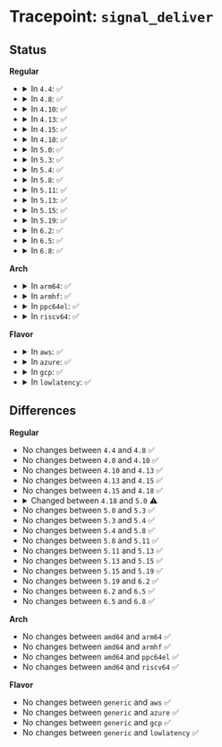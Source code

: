 # Tracepoint: <code>signal_deliver</code>

## Status
<b>Regular</b>
<ul>
<li>
<details>
<summary>In <code>4.4</code>: ✅</summary>

Event:

```c
struct trace_event_raw_signal_deliver {
    struct trace_entry ent;
    int sig;
    int errno;
    int code;
    long unsigned int sa_handler;
    long unsigned int sa_flags;
    char __data[0];
};
```
Function:

```c
void trace_event_raw_event_signal_deliver(void *__data, int sig, struct siginfo *info, struct k_sigaction *ka);
```
</details>
</li>
<li>
<details>
<summary>In <code>4.8</code>: ✅</summary>

Event:

```c
struct trace_event_raw_signal_deliver {
    struct trace_entry ent;
    int sig;
    int errno;
    int code;
    long unsigned int sa_handler;
    long unsigned int sa_flags;
    char __data[0];
};
```
Function:

```c
void trace_event_raw_event_signal_deliver(void *__data, int sig, struct siginfo *info, struct k_sigaction *ka);
```
</details>
</li>
<li>
<details>
<summary>In <code>4.10</code>: ✅</summary>

Event:

```c
struct trace_event_raw_signal_deliver {
    struct trace_entry ent;
    int sig;
    int errno;
    int code;
    long unsigned int sa_handler;
    long unsigned int sa_flags;
    char __data[0];
};
```
Function:

```c
void trace_event_raw_event_signal_deliver(void *__data, int sig, struct siginfo *info, struct k_sigaction *ka);
```
</details>
</li>
<li>
<details>
<summary>In <code>4.13</code>: ✅</summary>

Event:

```c
struct trace_event_raw_signal_deliver {
    struct trace_entry ent;
    int sig;
    int errno;
    int code;
    long unsigned int sa_handler;
    long unsigned int sa_flags;
    char __data[0];
};
```
Function:

```c
void trace_event_raw_event_signal_deliver(void *__data, int sig, struct siginfo *info, struct k_sigaction *ka);
```
</details>
</li>
<li>
<details>
<summary>In <code>4.15</code>: ✅</summary>

Event:

```c
struct trace_event_raw_signal_deliver {
    struct trace_entry ent;
    int sig;
    int errno;
    int code;
    long unsigned int sa_handler;
    long unsigned int sa_flags;
    char __data[0];
};
```
Function:

```c
void trace_event_raw_event_signal_deliver(void *__data, int sig, struct siginfo *info, struct k_sigaction *ka);
```
</details>
</li>
<li>
<details>
<summary>In <code>4.18</code>: ✅</summary>

Event:

```c
struct trace_event_raw_signal_deliver {
    struct trace_entry ent;
    int sig;
    int errno;
    int code;
    long unsigned int sa_handler;
    long unsigned int sa_flags;
    char __data[0];
};
```
Function:

```c
void trace_event_raw_event_signal_deliver(void *__data, int sig, struct siginfo *info, struct k_sigaction *ka);
```
</details>
</li>
<li>
<details>
<summary>In <code>5.0</code>: ✅</summary>

Event:

```c
struct trace_event_raw_signal_deliver {
    struct trace_entry ent;
    int sig;
    int errno;
    int code;
    long unsigned int sa_handler;
    long unsigned int sa_flags;
    char __data[0];
};
```
Function:

```c
void trace_event_raw_event_signal_deliver(void *__data, int sig, struct kernel_siginfo *info, struct k_sigaction *ka);
```
</details>
</li>
<li>
<details>
<summary>In <code>5.3</code>: ✅</summary>

Event:

```c
struct trace_event_raw_signal_deliver {
    struct trace_entry ent;
    int sig;
    int errno;
    int code;
    long unsigned int sa_handler;
    long unsigned int sa_flags;
    char __data[0];
};
```
Function:

```c
void trace_event_raw_event_signal_deliver(void *__data, int sig, struct kernel_siginfo *info, struct k_sigaction *ka);
```
</details>
</li>
<li>
<details>
<summary>In <code>5.4</code>: ✅</summary>

Event:

```c
struct trace_event_raw_signal_deliver {
    struct trace_entry ent;
    int sig;
    int errno;
    int code;
    long unsigned int sa_handler;
    long unsigned int sa_flags;
    char __data[0];
};
```
Function:

```c
void trace_event_raw_event_signal_deliver(void *__data, int sig, struct kernel_siginfo *info, struct k_sigaction *ka);
```
</details>
</li>
<li>
<details>
<summary>In <code>5.8</code>: ✅</summary>

Event:

```c
struct trace_event_raw_signal_deliver {
    struct trace_entry ent;
    int sig;
    int errno;
    int code;
    long unsigned int sa_handler;
    long unsigned int sa_flags;
    char __data[0];
};
```
Function:

```c
void trace_event_raw_event_signal_deliver(void *__data, int sig, struct kernel_siginfo *info, struct k_sigaction *ka);
```
</details>
</li>
<li>
<details>
<summary>In <code>5.11</code>: ✅</summary>

Event:

```c
struct trace_event_raw_signal_deliver {
    struct trace_entry ent;
    int sig;
    int errno;
    int code;
    long unsigned int sa_handler;
    long unsigned int sa_flags;
    char __data[0];
};
```
Function:

```c
void trace_event_raw_event_signal_deliver(void *__data, int sig, struct kernel_siginfo *info, struct k_sigaction *ka);
```
</details>
</li>
<li>
<details>
<summary>In <code>5.13</code>: ✅</summary>

Event:

```c
struct trace_event_raw_signal_deliver {
    struct trace_entry ent;
    int sig;
    int errno;
    int code;
    long unsigned int sa_handler;
    long unsigned int sa_flags;
    char __data[0];
};
```
Function:

```c
void trace_event_raw_event_signal_deliver(void *__data, int sig, struct kernel_siginfo *info, struct k_sigaction *ka);
```
</details>
</li>
<li>
<details>
<summary>In <code>5.15</code>: ✅</summary>

Event:

```c
struct trace_event_raw_signal_deliver {
    struct trace_entry ent;
    int sig;
    int errno;
    int code;
    long unsigned int sa_handler;
    long unsigned int sa_flags;
    char __data[0];
};
```
Function:

```c
void trace_event_raw_event_signal_deliver(void *__data, int sig, struct kernel_siginfo *info, struct k_sigaction *ka);
```
</details>
</li>
<li>
<details>
<summary>In <code>5.19</code>: ✅</summary>

Event:

```c
struct trace_event_raw_signal_deliver {
    struct trace_entry ent;
    int sig;
    int errno;
    int code;
    long unsigned int sa_handler;
    long unsigned int sa_flags;
    char __data[0];
};
```
Function:

```c
void trace_event_raw_event_signal_deliver(void *__data, int sig, struct kernel_siginfo *info, struct k_sigaction *ka);
```
</details>
</li>
<li>
<details>
<summary>In <code>6.2</code>: ✅</summary>

Event:

```c
struct trace_event_raw_signal_deliver {
    struct trace_entry ent;
    int sig;
    int errno;
    int code;
    long unsigned int sa_handler;
    long unsigned int sa_flags;
    char __data[0];
};
```
Function:

```c
void trace_event_raw_event_signal_deliver(void *__data, int sig, struct kernel_siginfo *info, struct k_sigaction *ka);
```
</details>
</li>
<li>
<details>
<summary>In <code>6.5</code>: ✅</summary>

Event:

```c
struct trace_event_raw_signal_deliver {
    struct trace_entry ent;
    int sig;
    int errno;
    int code;
    long unsigned int sa_handler;
    long unsigned int sa_flags;
    char __data[0];
};
```
Function:

```c
void trace_event_raw_event_signal_deliver(void *__data, int sig, struct kernel_siginfo *info, struct k_sigaction *ka);
```
</details>
</li>
<li>
<details>
<summary>In <code>6.8</code>: ✅</summary>

Event:

```c
struct trace_event_raw_signal_deliver {
    struct trace_entry ent;
    int sig;
    int errno;
    int code;
    long unsigned int sa_handler;
    long unsigned int sa_flags;
    char __data[0];
};
```
Function:

```c
void trace_event_raw_event_signal_deliver(void *__data, int sig, struct kernel_siginfo *info, struct k_sigaction *ka);
```
</details>
</li>
</ul>
<b>Arch</b>
<ul>
<li>
<details>
<summary>In <code>arm64</code>: ✅</summary>

Event:

```c
struct trace_event_raw_signal_deliver {
    struct trace_entry ent;
    int sig;
    int errno;
    int code;
    long unsigned int sa_handler;
    long unsigned int sa_flags;
    char __data[0];
};
```
Function:

```c
void trace_event_raw_event_signal_deliver(void *__data, int sig, struct kernel_siginfo *info, struct k_sigaction *ka);
```
</details>
</li>
<li>
<details>
<summary>In <code>armhf</code>: ✅</summary>

Event:

```c
struct trace_event_raw_signal_deliver {
    struct trace_entry ent;
    int sig;
    int errno;
    int code;
    long unsigned int sa_handler;
    long unsigned int sa_flags;
    char __data[0];
};
```
Function:

```c
void trace_event_raw_event_signal_deliver(void *__data, int sig, struct kernel_siginfo *info, struct k_sigaction *ka);
```
</details>
</li>
<li>
<details>
<summary>In <code>ppc64el</code>: ✅</summary>

Event:

```c
struct trace_event_raw_signal_deliver {
    struct trace_entry ent;
    int sig;
    int errno;
    int code;
    long unsigned int sa_handler;
    long unsigned int sa_flags;
    char __data[0];
};
```
Function:

```c
void trace_event_raw_event_signal_deliver(void *__data, int sig, struct kernel_siginfo *info, struct k_sigaction *ka);
```
</details>
</li>
<li>
<details>
<summary>In <code>riscv64</code>: ✅</summary>

Event:

```c
struct trace_event_raw_signal_deliver {
    struct trace_entry ent;
    int sig;
    int errno;
    int code;
    long unsigned int sa_handler;
    long unsigned int sa_flags;
    char __data[0];
};
```
Function:

```c
void trace_event_raw_event_signal_deliver(void *__data, int sig, struct kernel_siginfo *info, struct k_sigaction *ka);
```
</details>
</li>
</ul>
<b>Flavor</b>
<ul>
<li>
<details>
<summary>In <code>aws</code>: ✅</summary>

Event:

```c
struct trace_event_raw_signal_deliver {
    struct trace_entry ent;
    int sig;
    int errno;
    int code;
    long unsigned int sa_handler;
    long unsigned int sa_flags;
    char __data[0];
};
```
Function:

```c
void trace_event_raw_event_signal_deliver(void *__data, int sig, struct kernel_siginfo *info, struct k_sigaction *ka);
```
</details>
</li>
<li>
<details>
<summary>In <code>azure</code>: ✅</summary>

Event:

```c
struct trace_event_raw_signal_deliver {
    struct trace_entry ent;
    int sig;
    int errno;
    int code;
    long unsigned int sa_handler;
    long unsigned int sa_flags;
    char __data[0];
};
```
Function:

```c
void trace_event_raw_event_signal_deliver(void *__data, int sig, struct kernel_siginfo *info, struct k_sigaction *ka);
```
</details>
</li>
<li>
<details>
<summary>In <code>gcp</code>: ✅</summary>

Event:

```c
struct trace_event_raw_signal_deliver {
    struct trace_entry ent;
    int sig;
    int errno;
    int code;
    long unsigned int sa_handler;
    long unsigned int sa_flags;
    char __data[0];
};
```
Function:

```c
void trace_event_raw_event_signal_deliver(void *__data, int sig, struct kernel_siginfo *info, struct k_sigaction *ka);
```
</details>
</li>
<li>
<details>
<summary>In <code>lowlatency</code>: ✅</summary>

Event:

```c
struct trace_event_raw_signal_deliver {
    struct trace_entry ent;
    int sig;
    int errno;
    int code;
    long unsigned int sa_handler;
    long unsigned int sa_flags;
    char __data[0];
};
```
Function:

```c
void trace_event_raw_event_signal_deliver(void *__data, int sig, struct kernel_siginfo *info, struct k_sigaction *ka);
```
</details>
</li>
</ul>

## Differences
<b>Regular</b>
<ul>
<li>
No changes between <code>4.4</code> and <code>4.8</code> ✅
</li>
<li>
No changes between <code>4.8</code> and <code>4.10</code> ✅
</li>
<li>
No changes between <code>4.10</code> and <code>4.13</code> ✅
</li>
<li>
No changes between <code>4.13</code> and <code>4.15</code> ✅
</li>
<li>
No changes between <code>4.15</code> and <code>4.18</code> ✅
</li>
<li>
<details>
<summary>Changed between <code>4.18</code> and <code>5.0</code> ⚠️</summary>
<ul>
<li>
<b>Func changed. </b>
</li>
<li>
<b>Param type changed. </b>
<code>struct siginfo *info</code> ➡️ <code>struct kernel_siginfo *info</code>
</li>
</ul>
</details>
</li>
<li>
No changes between <code>5.0</code> and <code>5.3</code> ✅
</li>
<li>
No changes between <code>5.3</code> and <code>5.4</code> ✅
</li>
<li>
No changes between <code>5.4</code> and <code>5.8</code> ✅
</li>
<li>
No changes between <code>5.8</code> and <code>5.11</code> ✅
</li>
<li>
No changes between <code>5.11</code> and <code>5.13</code> ✅
</li>
<li>
No changes between <code>5.13</code> and <code>5.15</code> ✅
</li>
<li>
No changes between <code>5.15</code> and <code>5.19</code> ✅
</li>
<li>
No changes between <code>5.19</code> and <code>6.2</code> ✅
</li>
<li>
No changes between <code>6.2</code> and <code>6.5</code> ✅
</li>
<li>
No changes between <code>6.5</code> and <code>6.8</code> ✅
</li>
</ul>
<b>Arch</b>
<ul>
<li>
No changes between <code>amd64</code> and <code>arm64</code> ✅
</li>
<li>
No changes between <code>amd64</code> and <code>armhf</code> ✅
</li>
<li>
No changes between <code>amd64</code> and <code>ppc64el</code> ✅
</li>
<li>
No changes between <code>amd64</code> and <code>riscv64</code> ✅
</li>
</ul>
<b>Flavor</b>
<ul>
<li>
No changes between <code>generic</code> and <code>aws</code> ✅
</li>
<li>
No changes between <code>generic</code> and <code>azure</code> ✅
</li>
<li>
No changes between <code>generic</code> and <code>gcp</code> ✅
</li>
<li>
No changes between <code>generic</code> and <code>lowlatency</code> ✅
</li>
</ul>
